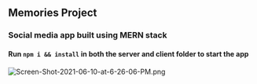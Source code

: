 ## Memories Project
### Social media app built using MERN stack
#### Run `npm i && install` in both the server and client folder to start the app

![Screen-Shot-2021-06-10-at-6-26-06-PM.png](https://i.postimg.cc/BnR3x72v/Screen-Shot-2021-06-10-at-6-26-06-PM.png)
